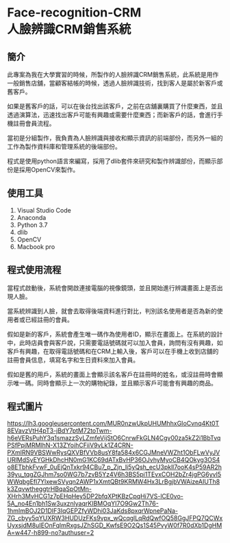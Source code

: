 # Face-recognition-CRM <br />人臉辨識CRM銷售系統

## 簡介
此專案為我在大學實習的時候，所製作的人臉辨識CRM銷售系統，此系統是用作一般銷售店舖，當顧客結帳的時候，透過人臉辨識技術，找到客人是屬於新客戶或舊客戶。

如果是舊客戶的話，可以在後台找出該客戶，之前在店舖裏購買了什麼東西，並且透過演算法，迅速找出客戶可能有興趣或需要什麼東西；而新客戶的話，會進行手機註冊會員流程。

當初是分組製作，我負責為人臉辨識與接收和顯示資訊的前端部份，而另外一組的工作為製作資料庫和管理系統的後端部份。

程式是使用python語言來編寫，採用了dlib套件來研究和製作辨識部份，而顯示部份是採用OpenCV來製作。
## 使用工具
1. Visual Studio Code
1. Anaconda
1. Python 3.7
1. dlib
1. OpenCV
1. Macbook pro
## 程式使用流程
當程式啟動後，系統會開啟連接電腦的視像鏡頭，並且開始進行辨識畫面上是否出現人臉。

當系統辨識到人臉，就會去取得後端資料進行對比，判別該名使用者是否為新的使用者或已經註冊的會員。

假如是新的客戶，系統會產生唯一碼作為使用者ID，顯示在畫面上。在系統的設計中，此時店員會與客戶說，只需要電話號碼就可以加入會員，詢問有沒有興趣，如客戶有興趣，在取得電話號碼和在CRM上輸入後，客戶可以在手機上收到店舖的註冊會員信息，填寫名字和生日資料來加入會員。

假如是舊的用戶，系統的畫面上會顯示該名客戶在註冊時的姓名，或沒註冊時會顯示唯一碼。同時會顯示上一次的購物紀錄，並且顯示客戶可能會有興趣的商品。

## 程式圖片
https://lh3.googleusercontent.com/MUR0nzwUkpUHUMhhxGIoCvnq4Kt0T8EVavzVtH4pT3-jBdY7ptM72toTwm-h6eVERsPuhY3q1smazzSyLZmfeVijStO6CnrwFkGLN4Cgv00za5kZ2i1BbTvqPSfPpjMRMlhN-X13ZYoihCFiiV9vLk1Z4CRN-PXmlRN9VBSWwRysQXVBfVVb8usY8fa584x6CGJMneVWZht1ObFLwVyJVURlMdSyEYGHkDhcHN0mG1KC69dATxBvHP36OJvhyMyoCB4QOkyg3OS4o8ETbhkFvwF_0uEjQnTxkr94CBu7_p_Zjn_Ii5yQsh_ecU3pkll7ooK4sP59AR2h39yu_tqgZGJhm7so0WG7b7zvB5Yz4V6h3BS5pi1TEvxCOH2bZr4jgPG6yvI5WWqbgEfl7YlxewSVyqn2AWP1xXmtQBt9KRMW4Hx3LrBgjbVWAizeAIUTh8k3ZqvwtheggtrHBqaSpOtMn-XHrh3MvHCG1z7pEHpHey5DP2bfqXPtKBzCpqHi7VS-lCE0vo-5A_no4En1bh1Sw3uxznlyaqrKIBMOqYI7O9Gw2Th76-1hmImBOJ2D1DIF3IqGEPZfyWDhi03JaKds8pxqrWpnePaNa-ZG_cbyy5qYUXRW3HUDUzFKs9vpx_wQcqglLqRdQwfOQ58GgJFPQ7QCWxUyxsjdM8uIEOnFqlmRxgsJZhSGD_KwfsE9O2Qs1S45PvyW0f7R0dXb1DgHMA=w447-h899-no?authuser=2
